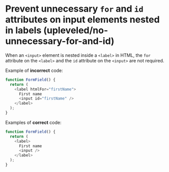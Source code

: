 # Prevent unnecessary `for` and `id` attributes on input elements nested in labels (upleveled/no-unnecessary-for-and-id)

When an `<input>` element is nested inside a `<label>` in HTML, the `for` attribute on the `<label>` and the `id` attribute on the `<input>` are not required.

Example of **incorrect** code:

```js
function FormField() {
  return (
    <label htmlFor="firstName">
      First name
      <input id="firstName" />
    </label>
  );
}
```

Examples of **correct** code:

```js
function FormField() {
  return (
    <label>
      First name
      <input />
    </label>
  );
}
```

